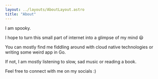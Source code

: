 ```yaml
---
layout: ../layouts/AboutLayout.astro
title: "About"
---
```


I am spooky.

I hope to turn this small part of internet into a glimpse of my mind 😃

You can mostly find me fiddling around with cloud native technologies or writing some weird app in Go.

If not, I am mostly listening to slow, sad music or reading a book.

Feel free to connect with me on my socials :)